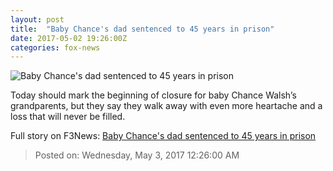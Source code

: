 ```yaml
---
layout: post
title:  "Baby Chance's dad sentenced to 45 years in prison"
date: 2017-05-02 19:26:00Z
categories: fox-news
---
```


![Baby Chance's dad sentenced to 45 years in prison](http://a57.foxnews.com/images.foxnews.com/content/fox-news/us/2017/05/02/baby-chances-dad-sentenced-to-45-years-in-prison/_jcr_content/par/featured-media/media-0.img.jpg/0/0/1493753582275.jpg?ve=1)

Today should mark the beginning of closure for baby Chance Walsh’s grandparents, but they say they walk away with even more heartache and a loss that will never be filled.


Full story on F3News: [Baby Chance's dad sentenced to 45 years in prison](http://www.f3nws.com/n/WY22qF)

> Posted on: Wednesday, May 3, 2017 12:26:00 AM
